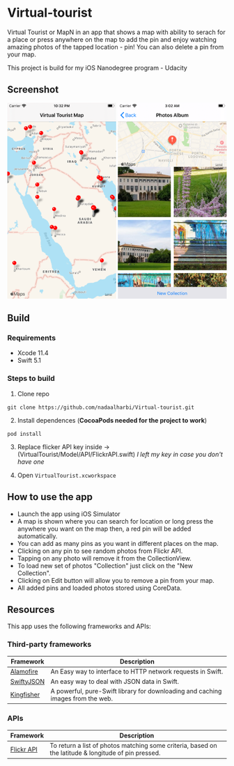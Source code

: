 # Virtual-tourist
Virtual Tourist or MapN in an app that shows a map with ability to serach for a place or press anywhere on the map to add the pin and enjoy watching amazing photos of the tapped location - pin!
You can also delete a pin from your map.

This project is build for my iOS Nanodegree program - Udacity

## Screenshot 
<img src="https://github.com/nadaalharbi/Virtual-tourist/blob/master/images/mapView.png" width="250" height="450">     <img src="https://github.com/nadaalharbi/Virtual-tourist/blob/master/images/photoAlbum2.png" width="250" height="450">
## Build
### Requirements
* Xcode 11.4
* Swift 5.1

### Steps to build
1. Clone repo 
```
git clone https://github.com/nadaalharbi/Virtual-tourist.git
```
2. Install dependences (**CocoaPods needed for the project to work**)
```
pod install
```
3. Replace flicker API key inside -> (VirtualTourist/Model/API/FlickrAPI.swift) *I left my key in case you don't have one*

4. Open `VirtualTourist.xcworkspace` 

## How to use the app
- Launch the app using iOS Simulator
- A map is shown where you can search for location or long press the anywhere you want on the map then, a red pin will be added automatically.
- You can add as many pins as you want in different places on the map.
- Clicking on any pin to see random photos from Flickr API.
- Tapping on any photo will remove it from the CollectionView.
- To load new set of photos "Collection" just click on the "New Collection".
- Clicking on Edit button will allow you to remove a pin from your map.
- All added pins and loaded photos stored using CoreData.

## Resources
This app uses the following frameworks and APIs:

### Third-party frameworks

| Framework | Description |
| --- | --- 
| [Alamofire](https://github.com/Alamofire/Alamofire) | An Easy way to interface to HTTP network requests in Swift. |
| [SwiftyJSON](https://github.com/SwiftyJSON/SwiftyJSON) | An easy way to deal with JSON data in Swift.|
| [Kingfisher](https://github.com/onevcat/Kingfisher) | A powerful, pure-Swift library for downloading and caching images from the web.|

### APIs
| Framework | Description |
| --- | --- |
| [Flickr API](https://www.flickr.com/services/api/flickr.photos.search.html) | To return a list of photos matching some criteria, based on the latitude & longitude of pin pressed. |
